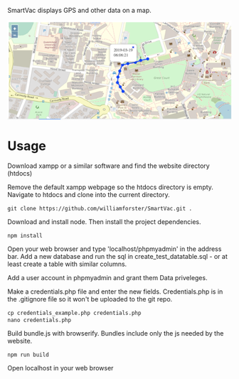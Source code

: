 SmartVac displays GPS and other data on a map.

![Screenshot of application](screenshot.png?raw=true "Screenshot")

# Usage

Download xampp or a similar software and find the website directory (htdocs)

Remove the default xampp webpage so the htdocs directory is empty.
Navigate to htdocs and clone into the current directory.

    git clone https://github.com/williamforster/SmartVac.git .

Download and install node.
Then install the project dependencies.

    npm install

Open your web browser and type 'localhost/phpmyadmin' in the address bar. Add a new database and run the sql in create_test_datatable.sql - or at least create a table with similar columns.

Add a user account in phpmyadmin and grant them Data priveleges.

Make a credentials.php file and enter the new fields. Credentials.php is in the .gitignore file so it won't be uploaded to the git repo.

    cp credentials_example.php credentials.php
    nano credentials.php

Build bundle.js with browserify. Bundles include only the js needed by the website.

    npm run build

Open localhost in your web browser
